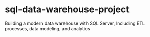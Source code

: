 # sql-data-warehouse-project
Building a modern data warehouse with SQL Server, Including ETL processes, data modeling, and analytics

